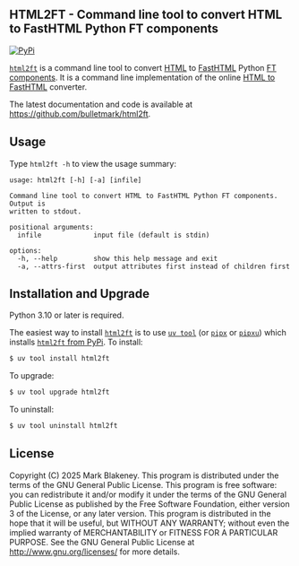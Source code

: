 ## HTML2FT - Command line tool to convert HTML to FastHTML Python FT components
[![PyPi](https://img.shields.io/pypi/v/html2ft)](https://pypi.org/project/html2ft/)

[`html2ft`][html2ft] is a command line tool to convert [HTML][html] to
[FastHTML][fasthtml] Python [FT components][fasthtml_comp]. It is a command line
implementation of the online [HTML to FastHTML](https://h2f.answer.ai/) converter.

The latest documentation and code is available at https://github.com/bulletmark/html2ft.

## Usage

Type `html2ft -h` to view the usage summary:

```
usage: html2ft [-h] [-a] [infile]

Command line tool to convert HTML to FastHTML Python FT components. Output is
written to stdout.

positional arguments:
  infile             input file (default is stdin)

options:
  -h, --help         show this help message and exit
  -a, --attrs-first  output attributes first instead of children first
```

## Installation and Upgrade

Python 3.10 or later is required.

The easiest way to install [`html2ft`][html2ft] is to use [`uv tool`][uvtool]
(or [`pipx`][pipx] or [`pipxu`][pipxu]) which installs [`html2ft` from
PyPi][html2ft_py]. To install:

```sh
$ uv tool install html2ft
```

To upgrade:

```sh
$ uv tool upgrade html2ft
```

To uninstall:

```sh
$ uv tool uninstall html2ft
```

## License

Copyright (C) 2025 Mark Blakeney. This program is distributed under the
terms of the GNU General Public License. This program is free software:
you can redistribute it and/or modify it under the terms of the GNU
General Public License as published by the Free Software Foundation,
either version 3 of the License, or any later version. This program is
distributed in the hope that it will be useful, but WITHOUT ANY
WARRANTY; without even the implied warranty of MERCHANTABILITY or
FITNESS FOR A PARTICULAR PURPOSE. See the GNU General Public License at
<http://www.gnu.org/licenses/> for more details.

[html]: https://en.wikipedia.org/wiki/HTML
[html2ft]: https://github.com/bulletmark/html2ft
[html2ft_py]: https://pypi.org/project/html2ft
[fasthtml]: https://fastht.ml/
[fasthtml_comp]: https://www.fastht.ml/docs/explains/explaining_xt_components.html
[pipx]: https://github.com/pypa/pipx
[pipxu]: https://github.com/bulletmark/pipxu
[uvtool]: https://docs.astral.sh/uv/guides/tools/#installing-tools

<!-- vim: se ai syn=markdown: -->
